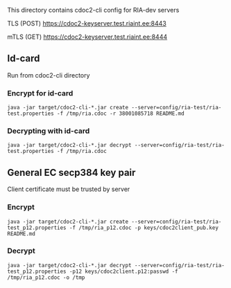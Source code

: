 
This directory contains cdoc2-cli config for RIA-dev servers

TLS (POST)
https://cdoc2-keyserver.test.riaint.ee:8443

mTLS (GET)
https://cdoc2-keyserver.test.riaint.ee:8444

## Id-card
Run from cdoc2-cli directory

### Encrypt for id-card
```
java -jar target/cdoc2-cli-*.jar create --server=config/ria-test/ria-test.properties -f /tmp/ria.cdoc -r 38001085718 README.md
```

### Decrypting with id-card
```
java -jar target/cdoc2-cli-*.jar decrypt --server=config/ria-test/ria-test.properties -f /tmp/ria.cdoc
```

## General EC secp384 key pair

Client certificate must be trusted by server

### Encrypt
```
java -jar target/cdoc2-cli-*.jar create --server=config/ria-test/ria-test_p12.properties -f /tmp/ria_p12.cdoc -p keys/cdoc2client_pub.key README.md
```

### Decrypt

```
java -jar target/cdoc2-cli-*.jar decrypt --server=config/ria-test/ria-test_p12.properties -p12 keys/cdoc2client.p12:passwd -f /tmp/ria_p12.cdoc -o /tmp
```
